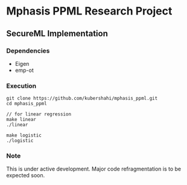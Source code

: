 # Mphasis PPML Research Project

## SecureML Implementation

### Dependencies
* Eigen
* emp-ot

### Execution
```
git clone https://github.com/kubershahi/mphasis_ppml.git
cd mphasis_ppml

// for linear regression
make linear
./linear

make logistic
./logistic

```
### Note
This is under active development. Major code refragmentation is to be expected soon.
